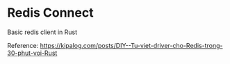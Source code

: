 # Redis Connect
Basic redis client in Rust

Reference:  https://kipalog.com/posts/DIY--Tu-viet-driver-cho-Redis-trong-30-phut-voi-Rust

